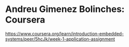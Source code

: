 # Andreu Gimenez Bolinches: Coursera

https://www.coursera.org/learn/introduction-embedded-systems/peer/5hcJk/week-1-application-assignment